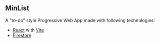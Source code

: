 ## MinList

A "to-do" style Progressive Web App made with following technologies:

- [React](https://react.dev) with [Vite](https://vite.dev)
- [Firestore](https://firebase.google.com/products/firestore)


<!-- 




 - update firebase security
 - create privacy policy, terms of service and cookie policies
 - when a user is deleted, delete all of thier tasks aswell
 - add about info, maybe buy coffie button
 - forgot password retrieval
 - add service worker
 - put logged in username somewhere like options menu
 ✓ add when deletinng list it also deletes associated tasks
 ✓ give ability to delete your own account
 ✓ ability to change or add password, exspecially since first time users that logged in with google wont have a password set
 ✓ figure out scroll bars for long lists
 ✓ add install button to options menu
 ✓ add show password
 ✓ make sure logging out fron all buttons, delete account, change password, etc deletes all local storage
 ✓ if showall is off dont add those tasks to counts
 ✓ add animations back

-->
